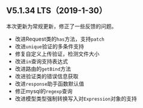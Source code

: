 
## V5.1.34 LTS（2019-1-30）

本次更新为常规更新，修正了一些反馈的问题。

* 改进Request类的`has`方法，支持`patch`
* 改进`unique`验证的多条件支持
* 修复自定义上传验证，检测文件大小
* 改进`in`查询支持表达式
* 改进路由的`getBind`方法
* 改进验证类的错误信息获取
* 改进`response`助手函数默认值
* 修正mysql的`regexp`查询
* 改进模型类型强制转换写入对`Expression`对象的支持
